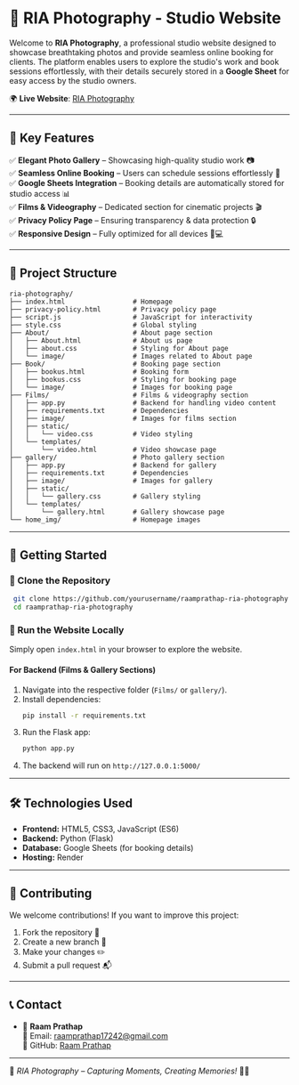 # 📸 **RIA Photography - Studio Website**

Welcome to **RIA Photography**, a professional studio website designed to showcase breathtaking photos and provide seamless online booking for clients. The platform enables users to explore the studio's work and book sessions effortlessly, with their details securely stored in a **Google Sheet** for easy access by the studio owners.

🌍 **Live Website**: [RIA Photography](https://ria-photography.onrender.com)

---

## 🎯 **Key Features**

✅ **Elegant Photo Gallery** – Showcasing high-quality studio work 📷  
✅ **Seamless Online Booking** – Users can schedule sessions effortlessly 📅  
✅ **Google Sheets Integration** – Booking details are automatically stored for studio access 📊  
✅ **Films & Videography** – Dedicated section for cinematic projects 🎬  
✅ **Privacy Policy Page** – Ensuring transparency & data protection 🔒  
✅ **Responsive Design** – Fully optimized for all devices 📱💻  

---

## 📂 **Project Structure**

```
ria-photography/
├── index.html                 # Homepage
├── privacy-policy.html        # Privacy policy page
├── script.js                  # JavaScript for interactivity
├── style.css                  # Global styling
├── About/                     # About page section
│   ├── About.html             # About us page
│   ├── about.css              # Styling for About page
│   └── image/                 # Images related to About page
├── Book/                      # Booking page section
│   ├── bookus.html            # Booking form
│   ├── bookus.css             # Styling for booking page
│   └── image/                 # Images for booking page
├── Films/                     # Films & videography section
│   ├── app.py                 # Backend for handling video content
│   ├── requirements.txt       # Dependencies
│   ├── image/                 # Images for films section
│   ├── static/
│   │   └── video.css          # Video styling
│   └── templates/
│       └── video.html         # Video showcase page
├── gallery/                   # Photo gallery section
│   ├── app.py                 # Backend for gallery
│   ├── requirements.txt       # Dependencies
│   ├── image/                 # Images for gallery
│   ├── static/
│   │   └── gallery.css        # Gallery styling
│   └── templates/
│       └── gallery.html       # Gallery showcase page
└── home_img/                  # Homepage images
```

---

## 🚀 **Getting Started**

### **🔹 Clone the Repository**
```bash
 git clone https://github.com/yourusername/raamprathap-ria-photography.git
 cd raamprathap-ria-photography
```

### **🔹 Run the Website Locally**
Simply open `index.html` in your browser to explore the website.

#### **For Backend (Films & Gallery Sections)**
1. Navigate into the respective folder (`Films/` or `gallery/`).
2. Install dependencies:
   ```bash
   pip install -r requirements.txt
   ```
3. Run the Flask app:
   ```bash
   python app.py
   ```
4. The backend will run on `http://127.0.0.1:5000/`

---

## 🛠 **Technologies Used**

- **Frontend:** HTML5, CSS3, JavaScript (ES6)
- **Backend:** Python (Flask)
- **Database:** Google Sheets (for booking details)
- **Hosting:** Render

---

## 🤝 **Contributing**

We welcome contributions! If you want to improve this project:
1. Fork the repository 🍴
2. Create a new branch 🔀
3. Make your changes ✏️
4. Submit a pull request 📬

---

## 📞 **Contact**

- 👤 **Raam Prathap**  
  📧 Email: [raamprathap17242@gmail.com](mailto:raamprathap17242@gmail.com)  
  🔗 GitHub: [Raam Prathap](https://github.com/Raamprathap)  

---

🚀 *RIA Photography – Capturing Moments, Creating Memories!* 🎥📸

